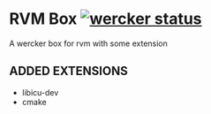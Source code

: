 # RVM Box [![wercker status](https://app.wercker.com/status/662790cc0085c12821de555bd34a5b7a/s "wercker status")](https://app.wercker.com/project/bykey/662790cc0085c12821de555bd34a5b7a)
A wercker box for rvm with some extension

## ADDED EXTENSIONS

* libicu-dev
* cmake
